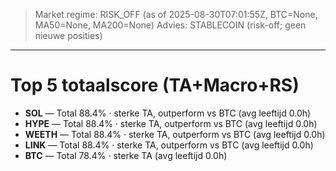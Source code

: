 > Market regime: RISK_OFF (as of 2025-08-30T07:01:55Z, BTC=None, MA50=None, MA200=None)
> Advies: STABLECOIN (risk-off; geen nieuwe posities)

---
# Top 5 totaalscore (TA+Macro+RS)

- **SOL** — Total 88.4% · sterke TA, outperform vs BTC (avg leeftijd 0.0h)
- **HYPE** — Total 88.4% · sterke TA, outperform vs BTC (avg leeftijd 0.0h)
- **WEETH** — Total 88.4% · sterke TA, outperform vs BTC (avg leeftijd 0.0h)
- **LINK** — Total 88.4% · sterke TA, outperform vs BTC (avg leeftijd 0.0h)
- **BTC** — Total 78.4% · sterke TA (avg leeftijd 0.0h)